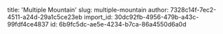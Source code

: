 title: 'Multiple Mountain'
slug: multiple-mountain
author: 7328c14f-7ec2-4511-a24d-29a1c5ce23eb
import_id: 30dc92fb-4956-479b-a43c-99fdf4ce4837
id: 6b9fc5dc-ae5e-4234-b7ca-86a4550d6a0d
